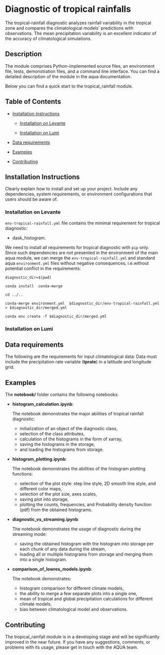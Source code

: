 # Diagnostic of tropical rainfalls

The tropical-rainfall diagnostic analyzes rainfall variability in the tropical zone and compares the climatological models' predictions with observations.  The mean precipitation variability is an excellent indicator of the accuracy of climatological simulations.



## Description

The module comprises Python-implemented source files, an environment file, tests, demonstration files, and a command line interface. You can find a detailed description of the module in the aqua documentation. 

Below you can find a quick start to the tropical_rainfall module. 

## Table of Contents

* [Installation Instructions](#installation-instructions)

  - [Installation on Levante](#installation-on-levante)

  - [Installation on Lumi](#installation-on-lumi)

* [Data requirements](#data-requirements)

* [Examples](#examples)


* [Contributing](#contributing)

## Installation Instructions

Clearly explain how to install and set up your project. Include any dependencies, system requirements, or environment configurations that users should be aware of.

### Installation on Levante


`env-tropical-rainfall.yml` file contains the minimal requirement for tropical diagnostic: 
 - dask_histogram. 


We need to install all requirements for tropical diagnostic with `pip` only. Since such dependencies are not presented in the environment of the main aqua module, we can merge the `env-tropical-rainfall.yml` and standard aqua `environment.yml` files without negative consequences, i.e.without potential conflict in the requirements:

```
diagnostic_dir=$(pwd)

conda install  conda-merge 

cd ../..

conda-merge environment.yml  $diagnostic_dir/env-tropical-rainfall.yml > $diagnostic_dir/merged.yml

conda env create -f $diagnostic_dir/merged.yml
```


### Installation on Lumi 




## Data requirements  

The following are the requirements for input climatological data:
Data must include the precipitation rate variable (**tprate**) in a latitude and longitude grid. 

## Examples

The **notebook/** folder contains the following notebooks:
 - **histogram_calculation.ipynb**: 

    The notebook demonstrates the major abilities of tropical rainfall diagnostic: 
    - initialization of an object of the diagnostic class, 
    - selection of the class attributes,  
    - calculation of the histograms in the form of xarray, 
    - saving the histograms in the storage,
    - and loading the histograms from storage.
 - **histogram_plotting.ipynb**:

    The notebook demonstrates the abilities of the histogram plotting functions:
    - selection of the plot style: step line style, 2D smooth line style, and different color maps,
    - selection of the plot size, axes scales, 
    - saving plot into storage, 
    - plotting the counts, frequencies, and Probability density function (pdf) from the obtained histograms.
 - **diagnostic_vs_streaming.ipynb**:

    The notebook demonstrates the usage of diagnostic during the streaming mode:
    - saving the obtained histogram with the histogram into storage per each chunk of any data during the stream, 
    - loading all or multiple histograms from storage and merging them into a single histogram. 

 - **comparison_of_lowres_models.ipynb**:

    The notebook demonstrates:
    - histogram comparison for different climate models,
    - the ability to merge a few separate plots into a single one, 
    - mean of tropical and global precipitation calculations for different climate models,
    - bias between climatological model and observations. 


## Contributing

The tropical_rainfall module is in a developing stage and will be significantly improved in the near future. If you have any suggestions, comments, or problems with its usage, please get in touch with the AQUA team. 




